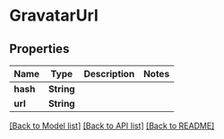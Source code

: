 # GravatarUrl

## Properties

Name | Type | Description | Notes
------------ | ------------- | ------------- | -------------
**hash** | **String** |  | 
**url** | **String** |  | 

[[Back to Model list]](../README#documentation-for-models) [[Back to API list]](../README#documentation-for-api-endpoints) [[Back to README]](../README)


